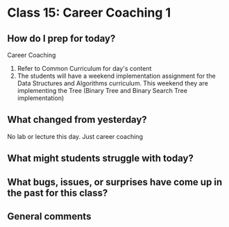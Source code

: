 # Class 15: Career Coaching 1

## How do I prep for today?
Career Coaching 
1. Refer to Common Curriculum for day's content
2. The students will have a weekend implementation assignment for the Data Structures and Algorithms curriculum. This weekend they are implementing the Tree (Binary Tree and Binary Search Tree implementation)

## What changed from yesterday? 
No lab or lecture this day. Just career coaching

## What might students struggle with today?  


## What bugs, issues, or surprises have come up in the past for this class?

## General comments
